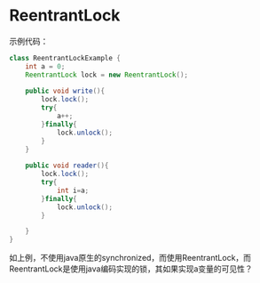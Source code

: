 # ReentrantLock

示例代码：

```java
class ReentrantLockExample {
    int a = 0;
    ReentrantLock lock = new ReentrantLock();
    
    public void write(){
        lock.lock();
        try{
            a++;
        }finally{
            lock.unlock();
        }
    }
    
    public void reader(){
        lock.lock();
        try{
            int i=a;
        }finally{
            lock.unlock();
        }

    }
}
```



如上例，不使用java原生的synchronized，而使用ReentrantLock，而ReentrantLock是使用java编码实现的锁，其如果实现a变量的可见性？

